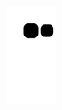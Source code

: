  ![my snake](https://raw.githubusercontent.com/DIY0R/DIY0R/output/github-contribution-grid-snake.svg)  

